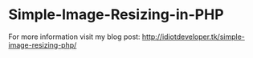 # Simple-Image-Resizing-in-PHP

For more information visit my blog post: http://idiotdeveloper.tk/simple-image-resizing-php/
